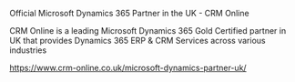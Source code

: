 Official Microsoft Dynamics 365 Partner in the UK - CRM Online

CRM Online is a leading Microsoft Dynamics 365 Gold Certified partner in UK that provides Dynamics 365 ERP &amp; CRM Services across various industries

https://www.crm-online.co.uk/microsoft-dynamics-partner-uk/
